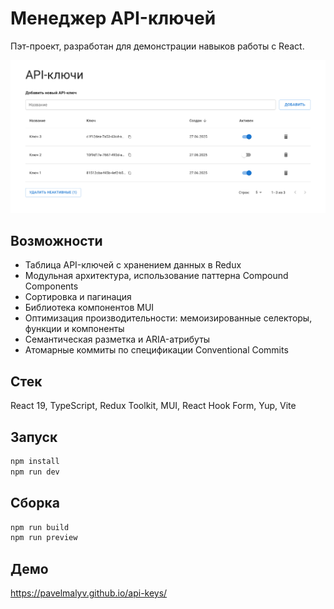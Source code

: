 # Менеджер API-ключей

Пэт-проект, разработан для демонстрации навыков работы с React.

![Демонстрация интерфейса](assets/demo.png)

## Возможности

- Таблица API-ключей с хранением данных в Redux
- Модульная архитектура, использование паттерна Compound Components
- Сортировка и пагинация
- Библиотека компонентов MUI
- Оптимизация производительности: мемоизированные селекторы, функции и компоненты
- Семантическая разметка и ARIA-атрибуты
- Атомарные коммиты по спецификации Conventional Commits

## Стек

React 19, TypeScript, Redux Toolkit, MUI, React Hook Form, Yup, Vite

## Запуск

```bash
npm install
npm run dev
```

## Сборка

```bash
npm run build
npm run preview
```

## Демо

https://pavelmalyv.github.io/api-keys/
